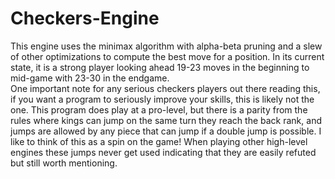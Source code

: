 # Checkers-Engine
This engine uses the minimax algorithm with alpha-beta pruning and a slew of other optimizations to compute the best move for a position. In its current state, it is a strong player looking ahead 19-23 moves in the beginning to mid-game with 23-30 in the endgame.  
	One important note for any serious checkers players out there reading this, if you want a program to seriously improve your skills, this is likely not the one. This program does play at a pro-level, but there is a parity from the rules where kings can jump on the same turn they reach the back rank, and jumps are allowed by any piece that can jump if a double jump is possible. I like to think of this as a spin on the game! When playing other high-level engines these jumps never get used indicating that they are easily refuted but still worth mentioning.
